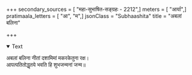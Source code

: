 +++
secondary_sources = [ "महा-सुभाषित-सङ्ग्रहः - 2212",]
meters = [ "आर्या",]
pratimaala_letters = [ "आ", "म",]
jsonClass = "Subhaashita"
title = "अबलां बलिना"

+++

<details open><summary>Text</summary>

अबलां बलिना नीतां दशामिमां मकरकेतुना रक्ष।  
आपत्पतितोद्धृतये भवति हि शुभजन्मनां जन्म॥
</details>
